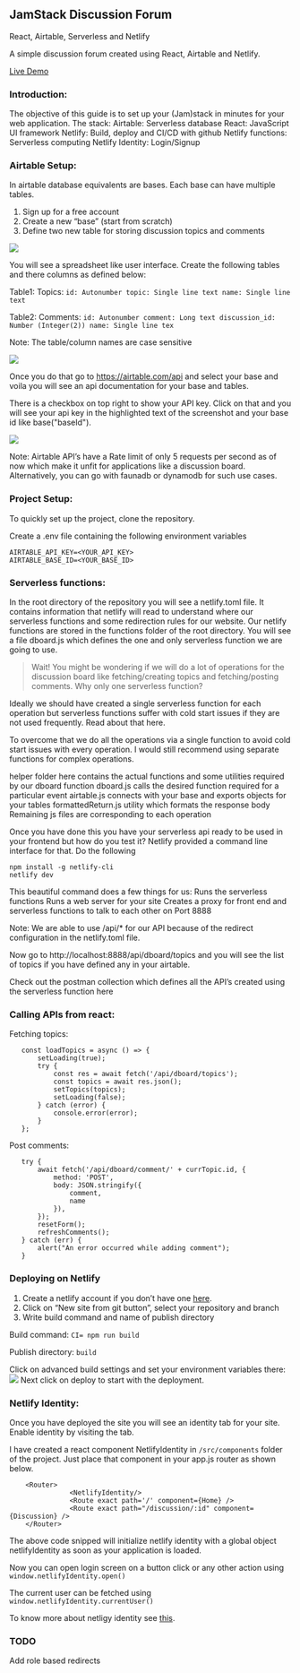 ## JamStack Discussion Forum
React, Airtable, Serverless and Netlify

A simple discussion forum created using React, Airtable and Netlify.

[Live Demo](https://amazing-hugle-0e7701.netlify.app/)

### Introduction:
The objective of this guide is to set up your (Jam)stack in minutes for your web application.
The stack:
Airtable: Serverless database
React: JavaScript UI framework
Netlify: Build, deploy and CI/CD with github
Netlify functions: Serverless computing
Netlify Identity: Login/Signup

### Airtable Setup:

In airtable database equivalents are bases. Each base can have multiple tables.
1. Sign up for a free account
2. Create a new “base” (start from scratch)
3. Define two new table for storing discussion topics and comments

![](img/airtable-base.png)

You will see a spreadsheet like user interface. Create the following tables and there columns as defined below:

Table1: Topics:
`id: Autonumber
topic: Single line text
name: Single line text`

Table2: Comments: 
`id: Autonumber
comment: Long text
discussion_id: Number (Integer(2))
name: Single line tex`

Note: The table/column names are case sensitive

![](img/airtable-tables.png)


Once you do that go to https://airtable.com/api and select your base and voila you will see an api documentation for your base and tables. 

There is a checkbox on top right to show your API key. Click on that and you will see your api key in the highlighted text of the screenshot and your base id like base("baseId").

![](img/airtable-documentation.png)

Note: Airtable API’s have a Rate limit of only 5 requests per second as of now which make it unfit for applications like a discussion board. Alternatively, you can go with faunadb or dynamodb for such use cases.


### Project Setup:
To quickly set up the project, clone the repository. 

Create a .env file containing the following environment variables

	AIRTABLE_API_KEY=<YOUR_API_KEY>
	AIRTABLE_BASE_ID=<YOUR_BASE_ID>

### Serverless functions:

In the root directory of the repository you will see a netlify.toml file. It contains information that netlify will read to understand where our serverless functions and some redirection rules for our website.
Our netlify functions are stored in the functions folder of the root directory. You will see a file dboard.js which defines the one and only serverless function we are going to use.

> Wait! You might be wondering if we will do a lot of operations for the discussion board like fetching/creating topics and fetching/posting comments. Why only one serverless function?

Ideally we should have created a single serverless function for each operation but serverless functions suffer with cold start issues if they are not used frequently. Read about that here.

To overcome that we do all the operations via a single function to avoid cold start issues with every operation. I would still recommend using separate functions for complex operations.

helper folder here contains the actual functions and some utilities required by our dboard function
dboard.js calls the desired function required for a particular event
airtable.js connects with your base and exports objects for your tables
formattedReturn.js utility which formats the response body
Remaining js files are corresponding to each operation

Once you have done this you have your serverless api ready to be used in your frontend but how do you test it? 
Netlify provided a command line interface for that. Do the following

	npm install -g netlify-cli
	netlify dev

This beautiful command does a few things for us:
Runs the serverless functions
Runs a web server for your site
Creates a proxy for front end and serverless functions to talk to each other on Port 8888

Note: We are able to use /api/* for our API because of the redirect configuration in the netlify.toml file.

Now go to http://localhost:8888/api/dboard/topics and you will see the list of topics if you have defined any in your airtable.

Check out the postman collection which defines all the API’s created using the serverless function here



### Calling APIs from react:
Fetching topics:

	   const loadTopics = async () => {
	       setLoading(true);
	       try {
	           const res = await fetch('/api/dboard/topics');
	           const topics = await res.json();
	           setTopics(topics);
	           setLoading(false);
	       } catch (error) {
	           console.error(error);
	       }
	   };

Post comments:

       try {
           await fetch('/api/dboard/comment/' + currTopic.id, {
               method: 'POST',
               body: JSON.stringify({
                   comment,
                   name
               }),
           });
           resetForm();
           refreshComments();
       } catch (err) {
           alert("An error occurred while adding comment");
       }

### Deploying on Netlify
1. Create a netlify account if you don’t have one [here](https://app.netlify.com/signup).
2. Click on “New site from git button”, select your repository and branch
3. Write build command and name of publish directory

Build command: `CI= npm run build`

Publish directory: `build`

Click on advanced build settings and set your environment variables there:
![](netlify-env.png)
Next click on deploy to start with the deployment.

### Netlify Identity:
Once you have deployed the site you will see an identity tab for your site. Enable identity by visiting the tab.

I have created a react component NetlifyIdentity in `/src/components` folder of the project. Just place that component in your app.js  router as shown below.

		<Router>
		           <NetlifyIdentity/>
		           <Route exact path='/' component={Home} />
		           <Route exact path="/discussion/:id" component={Discussion} />
		</Router>

The above code snipped will initialize netlify identity with a global object netlifyIdentity
as soon as your application is loaded.

Now you can open login screen on a button click or any other action using `window.netlifyIdentity.open()`

The current user can be fetched using `window.netlifyIdentity.currentUser()`

To know more about netligy identity see [this](https://github.com/netlify/netlify-identity-widget).

### TODO
Add role based redirects
